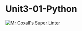 # Unit3-01-Python
[![Mr Coxall's Super Linter](https://github.com/ICS3U-C-Programming-Amara-T/Unit3-01-CPP/workflows/Mr%20Coxall's%20Super%20Linter/badge.svg)](https://github.com/ICS3U-C-Programming-Amara-T/Unit3-01-CPP/actions/)
